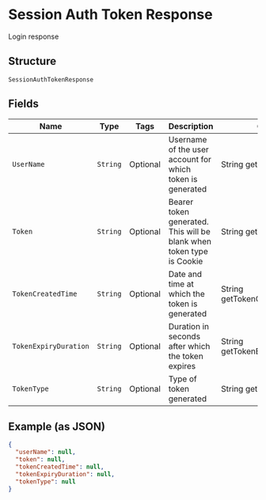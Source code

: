 
# Session Auth Token Response

Login response

## Structure

`SessionAuthTokenResponse`

## Fields

| Name | Type | Tags | Description | Getter | Setter |
|  --- | --- | --- | --- | --- | --- |
| `UserName` | `String` | Optional | Username of the user account for which token is generated | String getUserName() | setUserName(String userName) |
| `Token` | `String` | Optional | Bearer token generated. This will be blank when token type is Cookie | String getToken() | setToken(String token) |
| `TokenCreatedTime` | `String` | Optional | Date and time at which the token is generated | String getTokenCreatedTime() | setTokenCreatedTime(String tokenCreatedTime) |
| `TokenExpiryDuration` | `String` | Optional | Duration in seconds after which the token expires | String getTokenExpiryDuration() | setTokenExpiryDuration(String tokenExpiryDuration) |
| `TokenType` | `String` | Optional | Type of token generated | String getTokenType() | setTokenType(String tokenType) |

## Example (as JSON)

```json
{
  "userName": null,
  "token": null,
  "tokenCreatedTime": null,
  "tokenExpiryDuration": null,
  "tokenType": null
}
```

